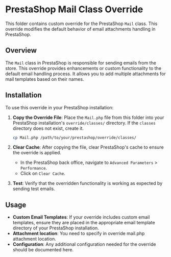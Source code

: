 # PrestaShop Mail Class Override

This folder contains custom override for the PrestaShop `Mail` class. This override modifies the default behavior of email attachments handling in PrestaShop. 
## Overview

The `Mail` class in PrestaShop is responsible for sending emails from the store. This override provides enhancements or custom functionality to the default email handling process. It allows you to add multiple attachments for mail templates based on their names. 

## Installation

To use this override in your PrestaShop installation:

1. **Copy the Override File**: Place the `Mail.php` file from this folder into your PrestaShop installation's `override/classes/` directory. If the `classes` directory does not exist, create it.

    ```bash
    cp Mail.php /path/to/your/prestashop/override/classes/
    ```

2. **Clear Cache**: After copying the file, clear PrestaShop's cache to ensure the override is applied.

    - In the PrestaShop back office, navigate to `Advanced Parameters` > `Performance`.
    - Click on `Clear Cache`.

3. **Test**: Verify that the overridden functionality is working as expected by sending test emails.

## Usage

- **Custom Email Templates**: If your override includes custom email templates, ensure they are placed in the appropriate email template directory of your PrestaShop installation.
- **Attachment location**: You need to specify in override mail.php attachment location. 
- **Configuration**: Any additional configuration needed for the override should be documented here.




